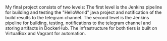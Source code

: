 My final project consists of two levels:
The first level is the Jenkins pipeline for building and testing the "HelloWorld" java project and notification of the build results to the telegram channel.
The second level is the Jenkins pipeline for building, testing, notifications to the telegram channel and storing artifacts in DockerHub.
The infrastructure for both tiers is built on VirtualBox and Vagrant for automation.